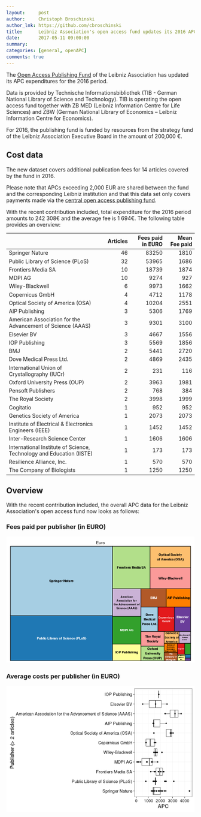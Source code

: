 ```yaml
---
layout:     post
author:     Christoph Broschinski
author_lnk: https://github.com/cbroschinski
title:      Leibniz Association's open access fund updates its 2016 APC data
date:       2017-05-11 09:00:00
summary:    
categories: [general, openAPC]
comments: true
---
```





The [Open Access Publishing Fund](http://www.leibniz-gemeinschaft.de/en/infrastructures/open-access/open-access-publishing-fund/) of the Leibniz Association has updated its APC expenditures for the 2016 period.

Data is provided by Technische Informationsbibliothek (TIB - German National Library of Science and Technology). TIB is operating the open access fund together with ZB MED (Leibniz Information Centre for Life Sciences) and ZBW (German National Library of Economics – Leibniz Information Centre for Economics).

For 2016, the publishing fund is funded by resources from the strategy fund of the Leibniz Association Executive Board in the amount of 200,000 €. 

## Cost data



The new dataset covers additional publication fees for 14 articles covered by the fund in 2016.

Please note that APCs exceeding 2,000 EUR are shared between the fund and the corresponding Leibniz institution and that this data set only covers payments made via the [central open access publishing fund](http://www.leibniz-gemeinschaft.de/en/infrastructures/open-access/open-access-publishing-fund/).

With the recent contribution included, total expenditure for the 2016 period amounts to 242 308€ and the average fee is 1 694€. The following table provides an overview:


|                                                                     | Articles| Fees paid in EURO| Mean Fee paid|
|:--------------------------------------------------------------------|--------:|-----------------:|-------------:|
|Springer Nature                                                      |       46|             83250|          1810|
|Public Library of Science (PLoS)                                     |       32|             53965|          1686|
|Frontiers Media SA                                                   |       10|             18739|          1874|
|MDPI AG                                                              |       10|              9274|           927|
|Wiley-Blackwell                                                      |        6|              9973|          1662|
|Copernicus GmbH                                                      |        4|              4712|          1178|
|Optical Society of America (OSA)                                     |        4|             10204|          2551|
|AIP Publishing                                                       |        3|              5306|          1769|
|American Association for the Advancement of Science (AAAS)           |        3|              9301|          3100|
|Elsevier BV                                                          |        3|              4667|          1556|
|IOP Publishing                                                       |        3|              5569|          1856|
|BMJ                                                                  |        2|              5441|          2720|
|Dove Medical Press Ltd.                                              |        2|              4869|          2435|
|International Union of Crystallography (IUCr)                        |        2|               231|           116|
|Oxford University Press (OUP)                                        |        2|              3963|          1981|
|Pensoft Publishers                                                   |        2|               768|           384|
|The Royal Society                                                    |        2|              3998|          1999|
|Cogitatio                                                            |        1|               952|           952|
|Genetics Society of America                                          |        1|              2073|          2073|
|Institute of Electrical & Electronics Engineers (IEEE)               |        1|              1452|          1452|
|Inter-Research Science Center                                        |        1|              1606|          1606|
|International Institute of Science, Technology and Education (IISTE) |        1|               173|           173|
|Resilience Alliance, Inc.                                            |        1|               570|           570|
|The Company of Biologists                                            |        1|              1250|          1250|

## Overview

With the recent contribution included, the overall APC data for the Leibniz Association's open access fund now looks as follows:

### Fees paid per publisher (in EURO)

![plot of chunk tree_leibnizfonds_2017_05_11_full](/figure/tree_leibnizfonds_2017_05_11_full-1.png)


###  Average costs per publisher (in EURO)

![plot of chunk box_leibnizfonds_2017_05_11_publisher_full](/figure/box_leibnizfonds_2017_05_11_publisher_full-1.png)
